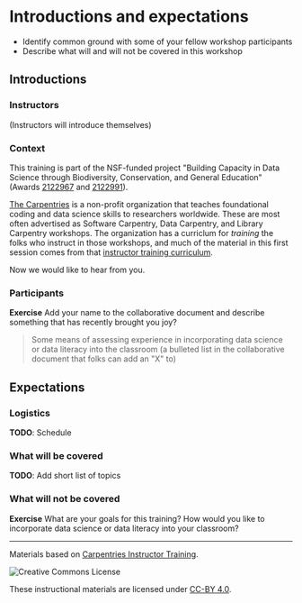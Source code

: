 # Introductions and expectations
 
+ Identify common ground with some of your fellow workshop participants
+ Describe what will and will not be covered in this workshop

## Introductions

### Instructors

(Instructors will introduce themselves)

### Context

This training is part of the NSF-funded project "Building Capacity in Data 
Science through Biodiversity, Conservation, and General Education" (Awards 
[2122967](https://www.nsf.gov/awardsearch/showAward?AWD_ID=2122967) 
and [2122991](https://www.nsf.gov/awardsearch/showAward?AWD_ID=2122991)). 

[The Carpentries](https://carpentries.org/) is a non-profit organization that 
teaches foundational coding and data science skills to researchers worldwide. 
These are most often advertised as Software Carpentry, Data Carpentry, and 
Library Carpentry workshops. The organization has a curriclum for _training_ 
the folks who instruct in those workshops, and much of the material in this 
first session comes from that 
[instructor training curriculum](https://carpentries.github.io/instructor-training/). 

Now we would like to hear from you.

### Participants

**Exercise** Add your name to the collaborative document and describe something 
that has recently brought you joy?

> Some means of assessing experience in incorporating data science or data 
literacy into the classroom (a bulleted list in the collaborative document that 
folks can add an "X" to)

## Expectations

### Logistics

**TODO**: Schedule

### What will be covered

**TODO**: Add short list of topics

### What will not be covered

**Exercise** What are your goals for this training? How would you like to 
incorporate data science or data literacy into your classroom?

***

Materials based on [Carpentries Instructor Training](https://carpentries.github.io/instructor-training/).

<img alt="Creative Commons License" style="border-width:0" src="https://i.creativecommons.org/l/by/4.0/88x31.png" />

These instructional materials are licensed under [CC-BY 4.0](https://creativecommons.org/licenses/by/4.0/).
